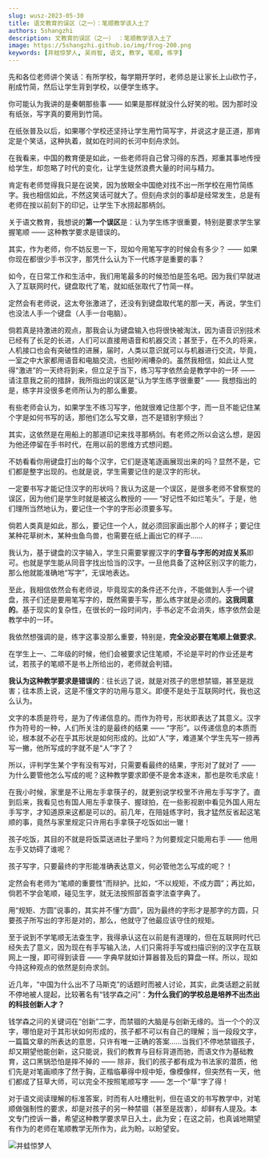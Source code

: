 ```yaml
---
slug: wusz-2023-05-30
title: 语文教育的误区（之一）：笔顺教学该入土了
authors: 5shangzhi
description: 文教育的误区（之一） ：笔顺教学该入土了
image: https://5shangzhi.github.io/img/frog-200.png
keywords: [井蛙惊梦人, 吴尚智, 语文, 教学, 笔顺, 练字]
---
```


先和各位老师讲个笑话：有所学校，每学期开学时，老师总是让家长上山砍竹子，削成竹简，然后让学生背到学校，以便学生练字。

你可能认为我讲的是秦朝那些事 —— 如果是那样就没什么好笑的啦。因为那时没有纸张，写字真的要用到竹简。

在纸张普及以后，如果哪个学校还坚持让学生用竹简写字，并说这才是正道，那肯定是个笑话，这种执着，就如在时间的长河中刻舟求剑。

在我看来，中国的教育便是如此，一些老师将自己曾习得的东西，郑重其事地传授给学生，却忽略了时代的变化，让学生徒然浪费大量的时间与精力。

肯定有老师觉得我只是在说笑，因为放眼全中国绝对找不出一所学校在用竹简练字。我也相信如此，不然这笑话可就大了。但刻舟求剑的事却是经常发生，总是有老师在按以前刻下的印记，让学生下水捞起那柄剑。

关于语文教育，我想说的**第一个误区**是：认为学生练字很重要，特别是要求学生掌握笔顺 —— 这种教学要求是错误的。

其实，作为老师，你不妨反思一下，现如今用笔写字的时候会有多少？ —— 如果你现在都很少手书汉字，那凭什么认为下一代练字是重要的事？

如今，在日常工作和生活中，我们用笔最多的时候恐怕是签名吧。因为我们早就进入了互联网时代，键盘取代了笔，就如纸张取代了竹简一样。

定然会有老师说，这太夸张激进了，还没有到键盘取代笔的那一天，再说，学生们也没法人手一个键盘（人手一台电脑）。

倘若真是持激进的观点，那我会认为键盘输入也将很快被淘汰，因为语音识别技术已经有了长足的长进，人们可以直接用语音和机器交流；甚至于，在不久的将来，人机接口也会有突破性的进展，届时，人类以意识就可以与机器进行交流，毕竟，一室之中大家都用语音和电脑交流，也挺吵闹嘈杂的。虽然我相信，如此让人觉得“激进”的一天终将到来，但立足于当下，练习写字依然会是教学中的一环 —— 请注意我之前的措辞，我所指出的误区是“认为学生练字很重要” —— 我想指出的是，练字并没很多老师所认为的那么重要。

有些老师会认为，如果学生不练习写字，他就很难记住那个字，而一旦不能记住某个字是如何书写的话，那他们怎么写文章，岂不是错别字频出？

其实，这依然是在用船上的那道印记来找寻那柄剑。有老师之所以会这么想，是因为他还停留在手书时代，在用以前的思维方式想问题。

不妨看看你用键盘打出的每个汉字，它们是逐笔逐画展现出来的吗？显然不是，它们都是整字出现的。也就是说，学生需要记住的是汉字的形状。

一定要书写才能记住汉字的形状吗？我认为这是一个误区，是很多老师不曾察觉的误区，因为他们是学生时就是被这么教授的 —— “好记性不如烂笔头”。于是，他们理所当然地认为，要记住一个字的字形必须要多写。

倘若人类真是如此，那么，要记住一个人，就必须回家画出那个人的样子；要记住某种花草树木，某种虫鱼鸟兽，也需要在纸上画出它的样子……

我认为，基于键盘的汉字输入，学生只需要掌握汉字的**字音与字形的对应关系**即可。也就是学生能从同音字找出恰当的汉字。一旦他具备了这种区别汉字的能力，那么他就能准确地“写字”，无误地表达。

至此，我相信依然会有老师说，毕竟现实的条件还不允许，不能做到人手一个键盘，孩子们还是要用笔写字的，既然需要手写，那么练字就是必须的。**这我同意的**。基于现实的复杂性，在很长的一段时间内，手书必定不会消失，练字依然会是教学中的一环。

我依然想强调的是，练字这事没那么重要，特别是，**完全没必要在笔顺上做要求**。

在学生上一、二年级的时候，他们会被要求记住笔顺，不论是平时的作业还是考试，若孩子的笔顺不是书上所给出的，老师就会判错。

**我认为这种教学要求是错误的**：往长远了说，就是对孩子的思想禁锢，甚至是戕害；往本质上说，这是不懂文字的功用与意义。即便不是处于互联网时代，我也这么认为。

文字的本质是符号，是为了传递信息的。而作为符号，形状即表达了其意义。汉字作为符号的一种，人们所关注的是最终的结果 —— “字形”。以传递信息的本质而论，根本就不必在乎其形状是如何形成的。比如“人”字，难道某个学生先写一捺再写一撇，他所写成的字就不是“人”字了？

所以，评判学生某个字有没有写对，只需要看最终的结果，字形对了就对了 —— 为什么要管他怎么写成的呢？这种教学要求即便不是舍本逐末，那也是吹毛求疵！

在我小时候，家里是不让用左手拿筷子的，就更别说学校里不许用左手写字了。直到后来，我看见也有国人用左手拿筷子、握球拍，在一些影视剧中看见外国人用左手写字，才知道原来这都是可以的。前几年，在陪娃练字时，我才猛然反省起这笔顺的事，竟然与家里规定只许用右手拿筷子吃饭如出一辙！

孩子吃饭，其目的不就是将饭菜送进肚子里吗？为何要规定只能用右手 —— 他用左手又妨碍了谁呢？

孩子写字，只要最终的字形能准确表达意义，何必管他怎么写成的呢？！

定然会有老师为“笔顺的重要性”而辩护。比如，“不以规矩，不成方圆”；再比如，倘若不学会笔顺，碰见生字，就无法按照部首查字法查字典了。

用“规矩、方圆”说事的，其实并不懂“方圆”，因为最终的字形才是那字的方圆，只要孩子所写出的字形是对的，那么，他就守了他最应该守住的规矩。

至于说到不学笔顺无法查生字，我得承认这在以前是有道理的，但在互联网时代已经失去了意义，因为现在有手写输入法，人们只需将手写或扫描识别的汉字在互联网上一搜，即可得到读音 —— 字典早就如计算器普及后的算盘一样。所以，现如今持这种观点的依然是刻舟求剑。

近几年，“中国为什么出不了马斯克”的话题时而被人讨论，其实，此类话题之前就不停地被人提起，比较著名有“钱学森之问”：**为什么我们的学校总是培养不出杰出的科技创新人才？**

钱学森之问的关键词在“创新”二字，而禁锢的大脑是与创新无缘的。当一个个的汉字，哪怕是对于其形状如何形成的，孩子都不可以有自己的理解；当一段段文字，一篇篇文章的所表达的意思，只许有唯一正确的答案……当我们不停地禁锢孩子，却又期望他能创新，这只能说，我们的教育与目标背道而驰，而语文作为基础教育，这口黑锅恐怕是摔不掉的 —— 除非，我们的孩子都有成为书法家的潜质，他们先是对笔画顺序了然于胸，正楷临摹得中规中矩，像模像样，但突然有一天，他们都成了狂草大师，可以完全不按照笔顺写字 —— 怎一个“草”字了得！

对于语文阅读理解的标准答案，时而有人吐槽批判，但在语文的书写教学中，对笔顺做强制性的要求，却是对孩子的另一种禁锢（甚至是戕害），却鲜有人提及。本文专门控诉一番，希望这种教学要求早日入土，此为安；在这之前，也真诚地期望有作为的老师在笔顺教学无所作为，此为盼。以盼望安。

![井蛙惊梦人](https://5shangzhi.github.io/img/frog.jpeg)
